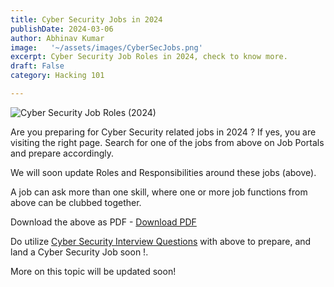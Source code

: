 ```yaml
---
title: Cyber Security Jobs in 2024
publishDate: 2024-03-06
author: Abhinav Kumar
image:   '~/assets/images/CyberSecJobs.png'
excerpt: Cyber Security Job Roles in 2024, check to know more.
draft: False
category: Hacking 101

---
```



<img src="/public/CyberSecJobRoles2024.svg" alt="Cyber Security Job Roles (2024)" />

Are you preparing for Cyber Security related jobs in 2024 ?
If yes, you are visiting the right page. Search for one of the jobs from above on Job Portals and prepare accordingly.

We will soon update Roles and Responsibilities around these jobs (above).

A job can ask more than one skill, where one or more job functions from above can be clubbed together.

Download the above as  PDF - <a href="/public/cybersecurityjobs2024.pdf" download="Cyber_Security_Jobs_2024.pdf" class="download-button">Download PDF</a>

Do utilize [Cyber Security Interview Questions](https://ethicalhackx.com/blog/cyber-security-interview/) with above to prepare, and land a Cyber Security Job soon !.

More on this topic will be updated soon!
